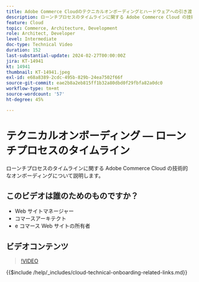 ```yaml
---
title: Adobe Commerce Cloudのテクニカルオンボーディングとハードウェアへの引き渡し — Launch プロセスのタイムライン
description: ローンチプロセスのタイムラインに関する Adobe Commerce Cloud の技術的なオンボーディングについて説明します。
feature: Cloud
topic: Commerce, Architecture, Development
role: Architect, Developer
level: Intermediate
doc-type: Technical Video
duration: 152
last-substantial-update: 2024-02-27T00:00:00Z
jira: KT-14941
kt: 14941
thumbnail: KT-14941.jpeg
exl-id: e68a8389-2cdc-495b-829b-24ea7502f66f
source-git-commit: eae2b8a2eb815ff1b32a80dbd0f29fbfa82a0dc0
workflow-type: tm+mt
source-wordcount: '57'
ht-degree: 45%

---
```


# テクニカルオンボーディング — ローンチプロセスのタイムライン

ローンチプロセスのタイムラインに関する Adobe Commerce Cloud の技術的なオンボーディングについて説明します。

## このビデオは誰のためのものですか？

- Web サイトマネージャー
- コマースアーキテクト
- e コマース Web サイトの所有者

## ビデオコンテンツ

>[!VIDEO](https://video.tv.adobe.com/v/3427586?learn=on)

{{$include /help/_includes/cloud-technical-onboarding-related-links.md}}
